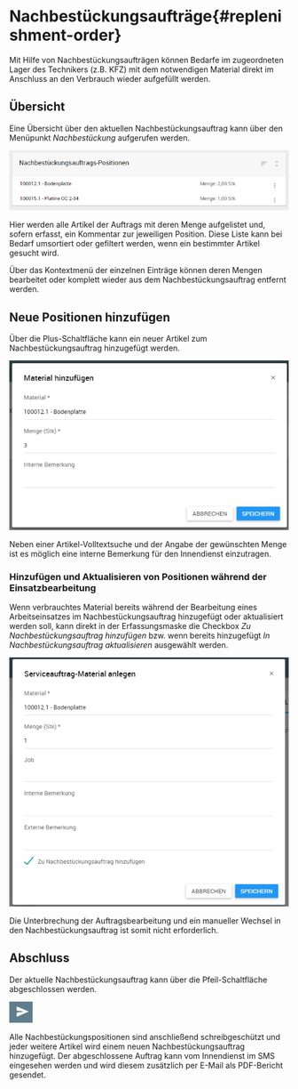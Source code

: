 # Nachbestückungsaufträge{#replenishment-order}

Mit Hilfe von Nachbestückungsaufträgen können Bedarfe im zugeordneten Lager des Technikers (z.B. KFZ) mit dem notwendigen Material direkt im Anschluss an den Verbrauch wieder aufgefüllt werden.

## Übersicht

Eine Übersicht über den aktuellen Nachbestückungsauftrag kann über den Menüpunkt *Nachbestückung* aufgerufen werden.

![Nachbestückungsauftrag](img/ReplenishmentOrder/Nachbestueckungsauftrag.png "Nachbestückungsauftrag")

Hier werden alle Artikel der Auftrags mit deren Menge aufgelistet und, sofern erfasst, ein Kommentar zur jeweiligen Position. Diese Liste kann bei Bedarf umsortiert oder gefiltert werden, wenn ein bestimmter Artikel gesucht wird.

Über das Kontextmenü der einzelnen Einträge können deren Mengen bearbeitet oder komplett wieder aus dem Nachbestückungsauftrag entfernt werden.

## Neue Positionen hinzufügen

Über die Plus-Schaltfläche kann ein neuer Artikel zum Nachbestückungsauftrag hinzugefügt werden.

![Artikel nachbestücken](img/ReplenishmentOrder/Nachbestueckungsposition_hinzufuegen.png "Artikel nachbestücken")

Neben einer Artikel-Volltextsuche und der Angabe der gewünschten Menge ist es möglich eine interne Bemerkung für den Innendienst einzutragen.

### Hinzufügen und Aktualisieren von Positionen während der Einsatzbearbeitung

Wenn verbrauchtes Material bereits während der Bearbeitung eines Arbeitseinsatzes im Nachbestückungsauftrag hinzugefügt oder aktualisiert werden soll, kann direkt in der Erfassungsmaske die Checkbox *Zu Nachbestückungsauftrag hinzufügen* bzw. wenn bereits hinzugefügt *In Nachbestückungsauftrag aktualisieren* ausgewählt werden.

![Materialerfassung im Arbeitseinsatz](img/ReplenishmentOrder/Zu_Nachbeastueckungsaufrag_hinzufuegen.png "Materialerfassung im Arbeitseinsatz")

Die Unterbrechung der Auftragsbearbeitung und ein manueller Wechsel in den Nachbestückungsauftrag ist somit nicht erforderlich.

## Abschluss

Der aktuelle Nachbestückungsauftrag kann über die Pfeil-Schaltfläche abgeschlossen werden.

![Schaltfläche zum Abschließen des Nachbestückungsauftrags](img/ReplenishmentOrder/Nachbestueckungsauftrag_abschliessen_Button.png "Schaltfläche zum Abschließen des Nachbestückungsauftrags")

Alle Nachbestückungspositionen sind anschließend schreibgeschützt und jeder weitere Artikel wird einem neuen Nachbestückungsauftrag hinzugefügt. Der abgeschlossene Auftrag kann vom Innendienst im SMS eingesehen werden und wird diesem zusätzlich per E-Mail als PDF-Bericht gesendet.